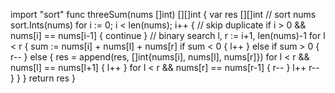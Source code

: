 





import "sort"
func threeSum(nums []int) [][]int {
var res [][]int
// sort nums
sort.Ints(nums)
for i := 0; i < len(nums); i++ {
// skip duplicate
if i > 0 && nums[i] == nums[i-1] {
continue
}
// binary search
l, r := i+1, len(nums)-1
for l < r {
sum := nums[i] + nums[l] + nums[r]
if sum < 0 {
l++
} else if sum > 0 {
r--
} else {
res = append(res, []int{nums[i], nums[l], nums[r]})
for l < r && nums[l] == nums[l+1] { l++ }
for l < r && nums[r] == nums[r-1] { r-- }
l++
r--
}
}
}
return res
}